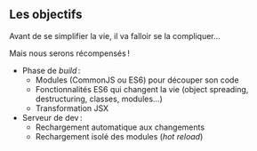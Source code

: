 ## Les objectifs

Avant de se simplifier la vie, il va falloir se la compliquer…

Mais nous serons récompensés !

* Phase de *build* :
  * Modules (CommonJS ou ES6) pour découper son code
  * Fonctionnalités ES6 qui changent la vie (object spreading, destructuring, classes, modules…)
  * Transformation JSX
* Serveur de dev :
  * Rechargement automatique aux changements
  * Rechargement isolé des modules (*hot reload*)
